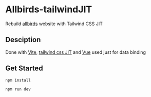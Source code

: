 # Allbirds-tailwindJIT
Rebuild [allbirds](https://www.allbirds.com/collections/womens) website with Tailwind CSS JIT 

## Desciption

Done with [Vite](https://vitejs.dev/), [tailwind css JIT](https://tailwindcss.com/docs/just-in-time-mode) and [Vue](https://v3.vuejs.org/) used just for data binding 
## Get Started 

```
npm install 

npm run dev
```

